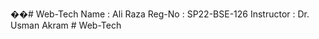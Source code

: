 ��#   W e b - T e c h 
 
 Name : Ali Raza
Reg-No : SP22-BSE-126
Instructor : Dr. Usman Akram
#   W e b - T e c h  
 